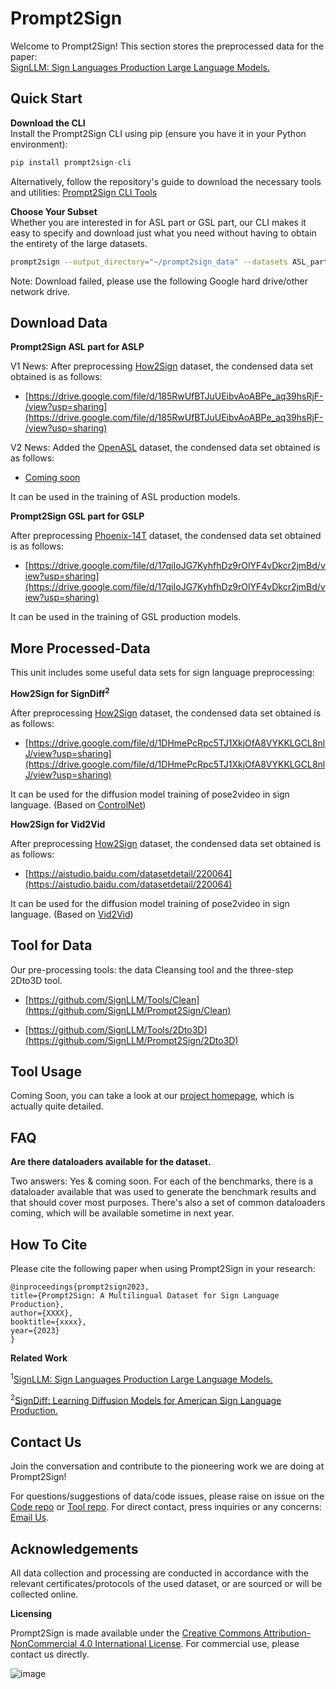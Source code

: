 # Prompt2Sign

Welcome to Prompt2Sign!
This section stores the preprocessed data for the paper:
<br>[SignLLM: Sign Languages Production Large Language Models.]()

## Quick Start

**Download the CLI**  
Install the Prompt2Sign CLI using pip (ensure you have it in your Python environment):

```python
pip install prompt2sign-cli
```

Alternatively, follow the repository's guide to download the necessary tools and utilities: [Prompt2Sign CLI Tools](https://github.com/Prompt2Sign/cli-tools-link)

**Choose Your Subset**  
Whether you are interested in for ASL part or GSL part, our CLI makes it easy to specify and download just what you need without having to obtain the entirety of the large datasets.

```bash
prompt2sign --output_directory="~/prompt2sign_data" --datasets ASL_part GSL_part
```

Note: Download failed, please use the following Google hard drive/other network drive.

## Download Data

**Prompt2Sign ASL part for ASLP**

V1 News: After preprocessing [How2Sign](https://how2sign.github.io/) dataset, the condensed data set obtained is as follows:

- [https://drive.google.com/file/d/185RwUfBTJuUEibvAoABPe_aq39hsRjF-/view?usp=sharing](https://drive.google.com/file/d/185RwUfBTJuUEibvAoABPe_aq39hsRjF-/view?usp=sharing)

V2 News: Added the [OpenASL](https://github.com/chevalierNoir/OpenASL) dataset, the condensed data set obtained is as follows:

- [Coming soon]()

It can be used in the training of ASL production models. 

**Prompt2Sign GSL part for GSLP**

After preprocessing [Phoenix-14T](https://www-i6.informatik.rwth-aachen.de/~koller/RWTH-PHOENIX-2014-T/) dataset, the condensed data set obtained is as follows:

- [https://drive.google.com/file/d/17qiIoJG7KyhfhDz9rOlYF4vDkcr2jmBd/view?usp=sharing](https://drive.google.com/file/d/17qiIoJG7KyhfhDz9rOlYF4vDkcr2jmBd/view?usp=sharing)

It can be used in the training of GSL production models.

## More Processed-Data

This unit includes some useful data sets for sign language preprocessing:

**How2Sign for SignDiff<sup>2</sup>**

After preprocessing [How2Sign](https://how2sign.github.io/) dataset, the condensed data set obtained is as follows:

- [https://drive.google.com/file/d/1DHmePcRpc5TJ1XkjOfA8VYKKLGCL8nlJ/view?usp=sharing](https://drive.google.com/file/d/1DHmePcRpc5TJ1XkjOfA8VYKKLGCL8nlJ/view?usp=sharing)

It can be used for the diffusion model training of pose2video in sign language. (Based on [ControlNet](https://github.com/lllyasviel/ControlNet/blob/main/docs/train.md))

**How2Sign for Vid2Vid**

After preprocessing [How2Sign](https://how2sign.github.io/) dataset, the condensed data set obtained is as follows:

- [https://aistudio.baidu.com/datasetdetail/220064](https://aistudio.baidu.com/datasetdetail/220064)

It can be used for the diffusion model training of pose2video in sign language. (Based on [Vid2Vid](https://github.com/NVIDIA/vid2vid))

## Tool for Data

Our pre-processing tools: the data Cleansing tool and the three-step 2Dto3D tool.

- [https://github.com/SignLLM/Tools/Clean](https://github.com/SignLLM/Prompt2Sign/Clean)

- [https://github.com/SignLLM/Tools/2Dto3D](https://github.com/SignLLM/Prompt2Sign/2Dto3D)

## Tool Usage
<!-- This section could provide foundational knowledge or context for the rest of the content -->

Coming Soon, you can take a look at our [project homepage](https://signllm.github.io/), which is actually quite detailed.

## FAQ
<!-- List out FAQs here -->
**Are there dataloaders available for the dataset.**

Two answers: Yes & coming soon. For each of the benchmarks, there is a dataloader available that was used to generate the benchmark results and that should cover most purposes. There's also a set of common dataloaders coming, which will be available sometime in next year.

## How To Cite

Please cite the following paper when using Prompt2Sign in your research:

```
@inproceedings{prompt2sign2023,
title={Prompt2Sign: A Multilingual Dataset for Sign Language Production},
author={XXXX},
booktitle={xxxx},
year={2023}
}
```

**Related Work**

<sup>1</sup>[SignLLM: Sign Languages Production Large Language Models.]()

<sup>2</sup>[SignDiff: Learning Diffusion Models for American Sign Language Production.](https://arxiv.org/abs/2308.16082)

## Contact Us
<!-- Insert contact details or a form link here -->
Join the conversation and contribute to the pioneering work we are doing at Prompt2Sign!

For questions/suggestions of data/code issues, please raise on issue on the [Code repo](https://github.com/SignLLM/Code) or [Tool repo](https://github.com/SignLLM/Prompt2Sign). For direct contact, press inquiries or any concerns: [Email Us](mailto:signllm@googlegroups.com).

## Acknowledgements

All data collection and processing are conducted in accordance with the relevant certificates/protocols of the used dataset, or are sourced or will be collected online.

**Licensing**

Prompt2Sign is made available under the [Creative Commons Attribution-NonCommercial 4.0 International License](https://creativecommons.org/licenses/by-nc/4.0/). For commercial use, please contact us directly.

![image](https://github.com/SignLLM/Prompt2Sign/assets/147891572/7bc0cb5c-ef77-4a15-87cb-e78cc01c8f76)












<!-- 

We extend our gratitude to the National Sign Language Linguistics Society and XYZ University's Computational Linguistics Department for their support.
Contributions are welcome! Please read our [contribution guidelines](#) to get started.

**Ethics Statement**




Embark on your journey with the Prompt2Sign datasets and tools designed for advancing research in sign language production using large language models.

Follow this guide to get started with our resources:

1. **Familiarize with the Dataset and Tools**  
   Before diving in, take a moment to understand the offerings of Prompt2Sign. Review our resources, toolkits, and data sets tailored for Sign Language Production research.

2. **Accept the Usage Agreement**  
   To access the preprocessed datasets on this page, please accept our terms of use. It is at the end of this article.

3. **Download and Set Up the CLI**  
   Get our Command Line Interface (CLI) tool to interact with the datasets conveniently. This tool is integral for downloading and manipulating the data.

4. **Select Your Data Subset of Interest**  
   Choose the specific dataset or preprocessed subset you need for your research from our repository, whether it’s for diffusion model training or another aspect of sign language production.

5. **Obtain the Data**  
   Once you have your credentials and have selected your subset, use the CLI to download the data. The datasets, especially those preprocessed, are extensive and tailored for deep learning applications.

**Data and Usage Agreement**  
Begin by reviewing our terms at [Prompt2Sign Data Agreement](). Once accepted, you will receive an email with the necessary access credentials within 48 hours. Please note that these credentials are expected to be used for local data download and not for continuous data streaming.

**Browse and Select Datasets**  
Explore our repositories for SignLLM and [SignDiff](https://arxiv.org/abs/2308.16082) to understand the scope and details of the available data.
-->
